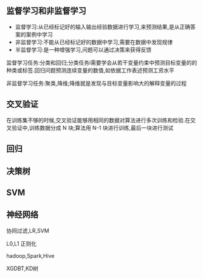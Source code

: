 

## 监督学习和非监督学习
* 监督学习:从已经标记好的输入输出经验数据进行学习,来预测结果,是从正确答案的案例中学习
* 非监督学习:不能从已经标记好的数据中学习,需要在数据中发现规律
* 半监督学习:是一种增强学习,问题可以通过决策来获得反馈


监督学习任务:分类和回归;分类任务i需要学会从若干变量约束中预测目标变量的的种类或标签.回归问题预测连续变量的数值,如依据工作表述预测工资水平

非监督学习任务:聚类,降维;降维就是发现与目标变量影响大的解释变量的过程

##  交叉验证
在训练集不够的时候,交叉验证能够用相同的数据对算法进行多次训练和检验.在交叉验证中,训练数据分成 N 块;算法用 N-1 块进行训练,最后一块进行测试


##  回归


##  决策树


##  SVM


##  神经网络


协同过滤,LR,SVM

L0,L1 正则化

hadoop,Spark,Hive

XGDBT,KD树

